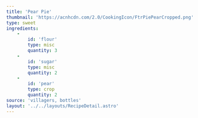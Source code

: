 ```yaml
---
title: 'Pear Pie'
thumbnail: 'https://acnhcdn.com/2.0/CookingIcon/FtrPiePearCropped.png'
type: sweet
ingredients:
	-
		id: 'flour'
		type: misc
		quantity: 3
	-
		id: 'sugar'
		type: misc
		quantity: 2
	-
		id: 'pear'
		type: crop
		quantity: 2
source: 'villagers, bottles'
layout: '../../layouts/RecipeDetail.astro'
---
```

